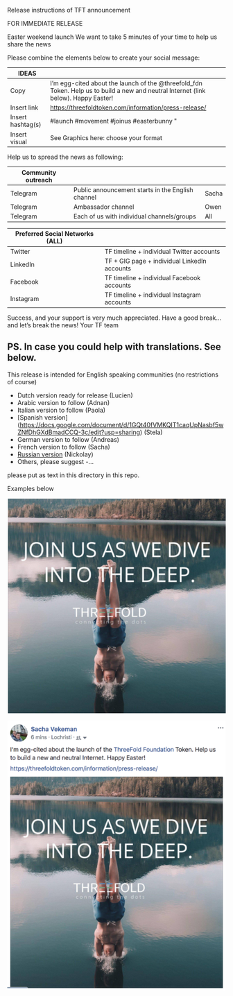 Release instructions of TFT announcement

FOR IMMEDIATE RELEASE

Easter weekend launch
We want to take 5 minutes of your time to help us share the news

Please combine the elements below to create your social message:

| IDEAS | |
| ----- | ---- |
| Copy | I’m egg-cited about the launch of the @threefold_fdn Token. Help us to build a new and neutral Internet (link below). Happy Easter! |
| Insert link | https://threefoldtoken.com/information/press-release/ |
| Insert hashtag(s) | #launch #movement #joinus #easterbunny "
| Insert visual | See Graphics here: choose your format |

Help us to spread the news as following:

| Community outreach  | | |
| ----- | ---- | ----- |
| Telegram  | Public announcement starts in the English channel |  Sacha |
| Telegram | Ambassador channel | Owen |
| Telegram | Each of us with individual channels/groups | All |
 

| Preferred Social Networks (ALL) | |
| ----- | ---- |
| Twitter |TF timeline + individual Twitter accounts |
| LinkedIn | TF + GIG page + individual LinkedIn accounts |
| Facebook | TF timeline + individual Facebook accounts |
| Instagram | TF timeline + individual Instagram accounts |

Success, and your support is very much appreciated. Have a good break… and let’s break the news!
Your TF team

PS. In case you could help with translations. See below.
---

This release is intended for English speaking communities (no restrictions of course)

- Dutch version ready for release (Lucien)
- Arabic version to follow (Adnan)
- Italian version to follow (Paola)
- [Spanish version] (https://docs.google.com/document/d/1GQt40fVMKQIT1caqUpNasbf5wZNfDhGXdBmadCCQ-3c/edit?usp=sharing) (Stela)
- German version to follow (Andreas)
- French version to follow (Sacha)
- [Russian version](https://docs.google.com/document/d/1j8nYVfGKqGHIbAF1hreg8TEwuE1Z_k-iEScQu6tChsk/edit) (Nickolay)
- Others, please suggest -...

please put as text in this directory in this repo.

Examples below

![](./img/example.png)

![](./img/example2.png)



